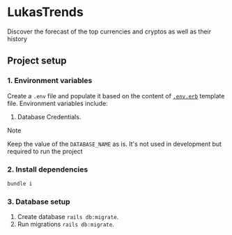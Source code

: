 # LukasTrends

Discover the forecast of the top currencies and cryptos as well as their history

## Project setup

### 1. Environment variables

Create a `.env` file and populate it based on the content of [`.env.erb`](.env.erb) template file.
Environment variables include:

  1. Database Credentials.

> [!NOTE]
> Keep the value of the `DATABASE_NAME` as is. It's not used in development but required to run the project

### 2. Install dependencies

```bash
bundle i
```

### 3. Database setup

1. Create database `rails db:migrate`.
2. Run migrations `rails db:migrate`.
